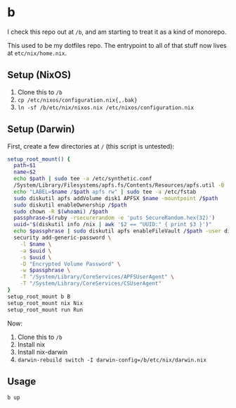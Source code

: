 # b

I check this repo out at `/b`, and am starting to treat it as a kind of monorepo.

This used to be my dotfiles repo. The entrypoint to all of that stuff now lives at
`etc/nix/home.nix`.

## Setup (NixOS)

1. Clone this to `/b`
2. `cp /etc/nixos/configuration.nix{,.bak}`
2. `ln -sf /b/etc/nix/nixos.nix /etc/nixos/configuration.nix`

## Setup (Darwin)

First, create a few directories at `/` (this script is untested):

```bash
setup_root_mount() {
  path=$1
  name=$2
  echo $path | sudo tee -a /etc/synthetic.conf
  /System/Library/Filesystems/apfs.fs/Contents/Resources/apfs.util -B
  echo "LABEL=$name /$path apfs rw" | sudo tee -a /etc/fstab
  sudo diskutil apfs addVolume disk1 APFSX $name -mountpoint /$path
  sudo diskutil enableOwnership /$path
  sudo chown -R $(whoami) /$path
  passphrase=$(ruby -rsecurerandom -e 'puts SecureRandom.hex(32)')
  uuid="$(diskutil info /nix | awk '$2 == "UUID:" { print $3 }')"
  echo $passphrase | sudo diskutil apfs enableFileVault /$path -user disk -stdinpassphrase
  security add-generic-password \
    -l $name \
    -a $uuid \
    -s $uuid \
    -D "Encrypted Volume Password" \
    -w $passphrase \
    -T "/System/Library/CoreServices/APFSUserAgent" \
    -T "/System/Library/CoreServices/CSUserAgent"
}
setup_root_mount b B
setup_root_mount nix Nix
setup_root_mount run Run
```

Now:

1. Clone this to `/b`
2. Install nix
3. Install nix-darwin
4. `darwin-rebuild switch -I darwin-config=/b/etc/nix/darwin.nix`

## Usage

`b up`
